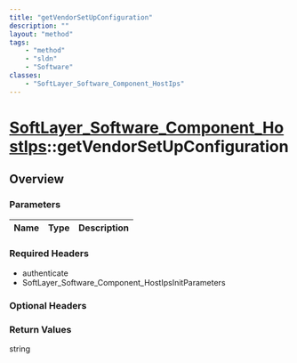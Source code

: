 ```yaml
---
title: "getVendorSetUpConfiguration"
description: ""
layout: "method"
tags:
    - "method"
    - "sldn"
    - "Software"
classes:
    - "SoftLayer_Software_Component_HostIps"
---
```

# [SoftLayer_Software_Component_HostIps](/reference/services/SoftLayer_Software_Component_HostIps)::getVendorSetUpConfiguration




## Overview 


### Parameters 
|Name | Type | Description |
| --- | --- | --- |


### Required Headers
* authenticate
* SoftLayer_Software_Component_HostIpsInitParameters

### Optional Headers

### Return Values
string

